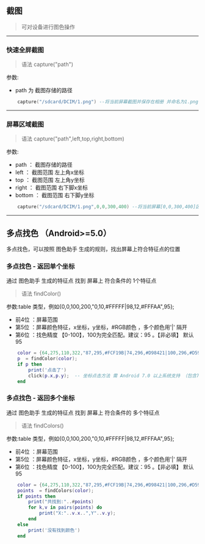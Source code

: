 ## 截图
>  可对设备进行图色操作

---
### 快速全屏截图

>语法 capture("path") 

参数:
- path 为 截图存储的路径

```lua 
    capture("/sdcard/DCIM/1.png") --将当前屏幕截图并保存在相册 并命名为1.png
```
--- 
### 屏幕区域截图

>语法 capture("path",left,top,right,bottom) 

参数:
- path ： 截图存储的路径
- left ： 截图范围 左上角x坐标
- top ： 截图范围 左上角y坐标
- right ： 截图范围 右下脚x坐标
- bottom ： 截图范围 右下脚y坐标

```lua 
    capture("/sdcard/DCIM/1.png",0,0,300,400) --将当前屏幕[0,0,300,400]区域 截图并保存在相册 并命名为1.png
```
--- 
## 多点找色 （Android>=5.0）
多点找色，可以按照 图色助手 生成的规则，找出屏幕上符合特征点的位置

### 多点找色 - 返回单个坐标
通过 图色助手 生成的特征点 找到 屏幕上 符合条件的 1个特征点
> 语法 findColor() 

参数:table 类型，例如{0,0,100,200,"0,10,#FFFFF|98,12,#FFFAA",95};
- 前4位 ：屏幕范围
- 第5位 ：屏幕颜色特征，x坐标，y坐标，#RGB颜色 ，多个颜色用'|' 隔开
- 第6位 ：找色精度 【0-100】，100为完全匹配。建议：95 。【非必填】 默认 95 

```lua 
    color = {64,275,110,322,"87,295,#FCF19B|74,296,#D98421|100,296,#D5912C|101,297,#CF8B29|86,311,#E9C135",95}; 
    p  = findColor(color); 
    if p then 
        print('点击了')
        click(p.x,p.y);  -- 坐标点击方法 需 Android 7.0 以上系统支持 （包含7.0）
    end
```


### 多点找色 - 返回多个坐标
通过 图色助手 生成的特征点 找到 屏幕上 符合条件的 多个特征点
> 语法 findColors() 

参数:table 类型，例如{0,0,100,200,"0,10,#FFFFF|98,12,#FFFAA",95};
- 前4位 ：屏幕范围
- 第5位 ：屏幕颜色特征，x坐标，y坐标，#RGB颜色 ，多个颜色用'|' 隔开
- 第6位 ：找色精度 【0-100】，100为完全匹配。建议：95 。【非必填】 默认 95 

```lua 
    color = {64,275,110,322,"87,295,#FCF19B|74,296,#D98421|100,296,#D5912C|101,297,#CF8B29|86,311,#E9C135",95}; 
    points  = findColors(color); 
    if points then 
        print("共找到:"..#points)
        for k,v in pairs(points) do 
            print("X:"..v.x..",Y"..v.y);
        end
    else 
        print('没有找到颜色')
    end
```


 
